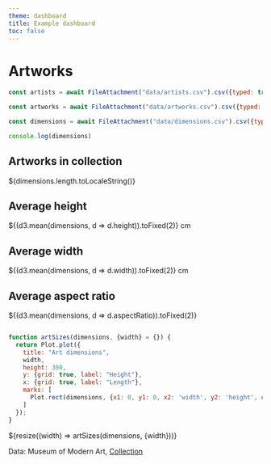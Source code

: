 ```yaml
---
theme: dashboard
title: Example dashboard
toc: false
---
```


# Artworks

<!-- Load and transform the data -->

```js
const artists = await FileAttachment("data/artists.csv").csv({typed: true});

const artworks = await FileAttachment("data/artworks.csv").csv({typed: true});

const dimensions = await FileAttachment("data/dimensions.csv").csv({typed: true});

console.log(dimensions)

```


<!-- Cards with big numbers -->

<div class="grid grid-cols-4">
  <div class="card">
    <h2>Artworks in collection</h2>
    <span class="big">${dimensions.length.toLocaleString()}</span>
  </div>

  
   <div class="card">
    <h2>Average height</h2>
    <span class="big">${(d3.mean(dimensions, d => d.height)).toFixed(2)} cm</span>
  </div>

 <div class="card">
    <h2>Average width</h2>
    <span class="big">${(d3.mean(dimensions, d => d.width)).toFixed(2)} cm</span>
  </div>

   <div class="card">
    <h2>Average aspect ratio</h2>
    <span class="big">${(d3.mean(dimensions, d => d.aspectRatio)).toFixed(2)}</span>
  </div>
  
</div>

<!-- Plot of launch history -->

```js

function artSizes(dimensions, {width} = {}) {
  return Plot.plot({
    title: "Art dimensions",
    width,
    height: 300,
    y: {grid: true, label: "Height"},
    x: {grid: true, label: "Length"},
    marks: [
      Plot.rect(dimensions, {x1: 0, y1: 0, x2: 'width', y2: 'height', opacity: .1, fill: 'magenta'}),
    ]
  });
}
```

<div class="grid grid-cols-1">
  <div class="card">
    ${resize((width) => artSizes(dimensions, {width}))}
  </div>
</div>


Data: Museum of Modern Art, [Collection](https://github.com/MuseumofModernArt/collection/)
